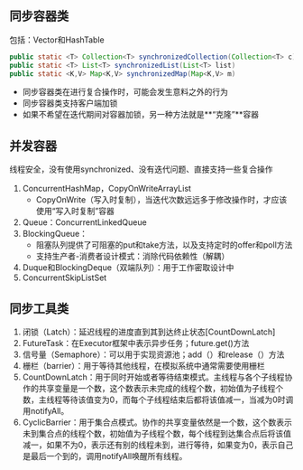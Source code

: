 
## 同步容器类

  包括：Vector和HashTable

```java
public static <T> Collection<T> synchronizedCollection(Collection<T> c)
public static <T> List<T> synchronizedList(List<T> list)
public static <K,V> Map<K,V> synchronizedMap(Map<K,V> m)
```

* 同步容器类在进行复合操作时，可能会发生意料之外的行为
* 同步容器类支持客户端加锁
* 如果不希望在迭代期间对容器加锁，另一种方法就是**“克隆”**容器

## 并发容器

线程安全，没有使用synchronized、没有迭代问题、直接支持一些复合操作

1. ConcurrentHashMap，CopyOnWriteArrayList
    * CopyOnWrite（写入时复制），当迭代次数远远多于修改操作时，才应该使用“写入时复制”容器
2. Queue：ConcurrentLinkedQueue
3. BlockingQueue：
    * 阻塞队列提供了可阻塞的put和take方法，以及支持定时的offer和poll方法
    * 支持生产者-消费者设计模式：消除代码依赖性（解耦）
4. Duque和BlockingDeque（双端队列）：用于工作密取设计中
5. ConcurrentSkipListSet

## 同步工具类
1. 闭锁（Latch）：延迟线程的进度直到其到达终止状态[CountDownLatch]
2. FutureTask：在Executor框架中表示异步任务；future.get()方法
3. 信号量（Semaphore）：可以用于实现资源池；add（）和release（）方法
4. 栅栏（barrier）：用于等待其他线程，在模拟系统中通常需要使用栅栏
5. CountDownLatch：用于同时开始或者等待结束模式。主线程与各个子线程协作的共享变量是一个数，这个数表示未完成的线程个数，初始值为子线程个数，主线程等待该值变为0，而每个子线程结束后都将该值减一，当减为0时调用notifyAll。
6. CyclicBarrier：用于集合点模式。协作的共享变量依然是一个数，这个数表示未到集合点的线程个数，初始值为子线程个数，每个线程到达集合点后将该值减一，如果不为0，表示还有别的线程未到，进行等待，如果变为0，表示自己是最后一个到的，调用notifyAll唤醒所有线程。
